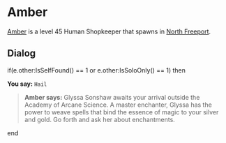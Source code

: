 # Amber



[Amber](/npc/8064) is a level 45 Human Shopkeeper that spawns in [North Freeport](/zone/8).



## Dialog

if(e.other:IsSelfFound() == 1 or e.other:IsSoloOnly() == 1) then


**You say:** `Hail`




>**Amber says:** Glyssa Sonshaw awaits your arrival outside the Academy of Arcane Science. A master enchanter, Glyssa has the power to weave spells that bind the essence of magic to your silver and gold. Go forth and ask her about enchantments.

end